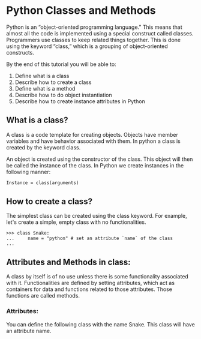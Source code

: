 # Python Classes and Methods

Python is an “object-oriented programming language.” This means that almost all the code is implemented using a special construct called classes. Programmers use classes to keep related things together. This is done using the keyword “class,” which is a grouping of object-oriented constructs.

By the end of this tutorial you will be able to:

1. Define what is a class
2. Describe how to create a class
3. Define what is a method
4. Describe how to do object instantiation
5. Describe how to create instance attributes in Python


## What is a class?

A class is a code template for creating objects. Objects have member variables and have behavior associated with them. In python a class is created by the keyword class.

An object is created using the constructor of the class. This object will then be called the instance of the class. In Python we create instances in the following manner:

```md
Instance = class(arguments)
```

## How to create a class?

The simplest class can be created using the class keyword. For example, let's create a simple, empty class with no functionalities.


```
>>> class Snake:
...     name = "python" # set an attribute `name` of the class
...
```

## Attributes and Methods in class:
A class by itself is of no use unless there is some functionality associated with it. Functionalities are defined by setting attributes, which act as containers for data and functions related to those attributes. Those functions are called methods.

### Attributes:
You can define the following class with the name Snake. This class will have an attribute name.

